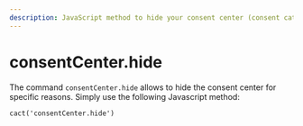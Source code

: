 ```yaml
---
description: JavaScript method to hide your consent center (consent categories menu).
---
```


# consentCenter.hide

The command `consentCenter.hide` allows to hide the consent center for specific reasons. Simply use the following Javascript method:&#x20;

`cact('consentCenter.hide')`
